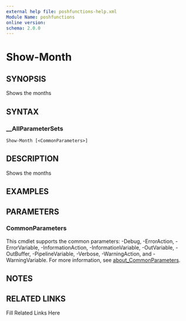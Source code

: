 ```yaml
---
external help file: poshfunctions-help.xml
Module Name: poshfunctions
online version: 
schema: 2.0.0
---
```


# Show-Month

## SYNOPSIS

Shows the months

## SYNTAX

### __AllParameterSets

```
Show-Month [<CommonParameters>]
```

## DESCRIPTION

Shows the months


## EXAMPLES


## PARAMETERS


### CommonParameters

This cmdlet supports the common parameters: -Debug, -ErrorAction, -ErrorVariable, -InformationAction, -InformationVariable, -OutVariable, -OutBuffer, -PipelineVariable, -Verbose, -WarningAction, and -WarningVariable. For more information, see [about_CommonParameters](http://go.microsoft.com/fwlink/?LinkID=113216).

## NOTES



## RELATED LINKS

Fill Related Links Here

